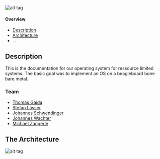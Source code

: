 ![alt tag](https://raw.github.com/BRO-FHV/docs/master/images/logo_transparent.png)

#### Overview

- [Description](#Description)
- [Architecture](#Architecture)
- ...

## <a name="Description"></a>Description
This is the documentation for our operating system for ressource limited systems. The basic goal was to implement an OS on a beagleboard bone bare metal. 

### Team
- [Thomas Gaida](https://github.com/thomasgaida)
- [Stefan Lässer](https://github.com/sla89)
- [Johannes Schwendinger](https://github.com/jotschgl)
- [Johannes Wachter](https://github.com/wachterjohannes)
- [Michael Zangerle](https://github.com/michaelzangerle)

## <a name="Architecture"></a>The Architecture
![alt tag](https://raw.github.com/BRO-FHV/docs/master/images/architecture.png)
